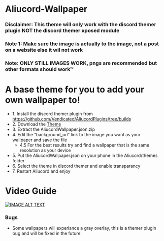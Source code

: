 # Aliucord-Wallpaper
### Disclaimer: This theme will only work with the discord themer plugin NOT the discord themer xposed module
### Note 1: Make sure the image is actually to the image, not a post on a website else it wil not work
### Note: ONLY STILL IMAGES WORK, pngs are recommended but other formats should work™️ 
# A base theme for you to add your own wallpaper to!
* 1\. Install the discord themer plugin from https://github.com/Vendicated/AliucordPlugins/tree/builds
* 2\. Download the [Theme](https://downgit.github.io/#/home?url=https://github.com/hairyfred/Aliucord-Wallpaper/blob/main/AliucordWallpaper.json)
* 3\. Extract the AliucordWallpaper.json.zip
* 4\. Edit the "background_url" link to the image you want as your wallpaper and save the file
  * 4.5 For the best results try and find a wallpaper that is the same resolution as your device
* 5\. Put the AliucordWallpaper.json on your phone in the Aliucord/themes folder
* 6\. Select the theme in discord themer and enable transparancy
* 7\. Restart Aliucord and enjoy

# Video Guide
[![IMAGE ALT TEXT](https://cdn.discordapp.com/attachments/853967208703459328/874301669737902170/Capture.PNG)](http://www.youtube.com/watch?v=lgk_ED-y9GU "Aliucord Wallpaper Change Guide")

### Bugs
* Some wallpapers will experiance a gray overlay, this is a themer plugin bug and will be fixed in the future
